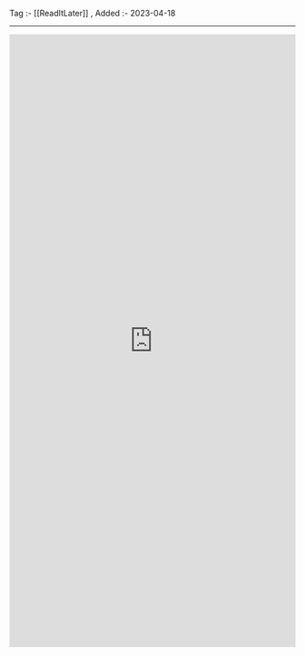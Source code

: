Tag :- [[ReadItLater]] , 
Added :- 2023-04-18

-----
<iframe src="https://www.linkedin.com/embed/feed/update/urn:li:share:6995790239717822464" height="1079" width="504" frameborder="0" allowfullscreen="" title="Embedded post"></iframe>